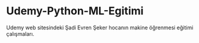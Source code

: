 # Udemy-Python-ML-Egitimi
Udemy web sitesindeki Şadi Evren Şeker hocanın makine öğrenmesi eğitimi çalışmaları.
